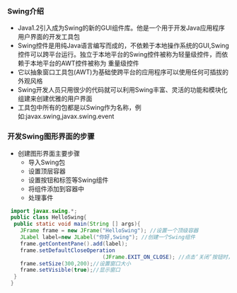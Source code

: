 ### Swing介绍
- Java1.2引入成为Swing的新的GUI组件库。他是一个用于开发Java应用程序用户界面的开发工具包
- Swing控件是用纯Java语言编写而成的，不依赖于本地操作系统的GUI,Swing控件可以跨平台运行。独立于本地平台的Swing控件被称为轻量级控件，而依赖于本地平台的AWT控件被称为
重量级控件
- 它以抽象窗口工具包(AWT)为基础使跨平台的应用程序可以使用任何可插拔的外观风格
- Swing开发人员只用很少的代码就可以利用Swing丰富、灵活的功能和模块化组建来创建优雅的用户界面
- 工具包中所有的包都是以Swing作为名称，例如:javax.swing,javax.swing.event
### 开发Swing图形界面的步骤
- 创建图形界面主要步骤
    - 导入Swing包
    - 设置顶层容器
    - 设置按钮和标签等Swing组件
    - 将组件添加到容器中
    - 处理事件
```java
 import javax.swing.*;
 public class HelloSwing{
  public static void main(String [] args){
    JFrame frame = new JFrame("HelloSwing"); //设置一个顶级容器
    JLabel label=new JLabel("你好,Swing"); //创建一个Swing组件
    frame.getContentPane().add(label);
    frame.setDefaultCloseOperation
                              (JFrame.EXIT_ON_CLOSE); //点击‘关闭’按钮时，可以关闭窗口
    frame.setSize(300,200);//设置窗口大小
    frame.setVisible(true);//显示窗口
  }
 }
```
